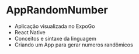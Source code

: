 # AppRandomNumber

- Aplicação visualizada no ExpoGo 
- React Native
- Conceitos e sintaxe da linguagem 
- Criando um App para gerar numeros randômicos
